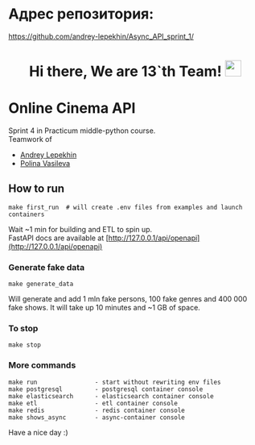 # Адрес репозитория:
https://github.com/andrey-lepekhin/Async_API_sprint_1/


<h1 align="center">Hi there, We are 13`th Team!
<img src="https://github.com/blackcater/blackcater/raw/main/images/Hi.gif" height="32"/></h1>

# Online Cinema API
Sprint 4 in Practicum middle-python course.  
Teamwork of
* [Andrey Lepekhin](https://github.com/andrey-lepekhin)
* [Polina Vasileva](https://github.com/Polinavas95)

## How to run
```
make first_run  # will create .env files from examples and launch containers
```
Wait ~1 min for building and ETL to spin up.  
FastAPI docs are available at [http://127.0.0.1/api/openapi](http://127.0.0.1/api/openapi)

### Generate fake data
```
make generate_data
```
Will generate and add 1 mln fake persons, 100 fake genres and 400 000 fake shows. It will take up 10 minutes and ~1 GB of space.

### To stop
```
make stop
```

### More commands
```
make run                - start without rewriting env files
make postgresql         - postgresql container console
make elasticsearch      - elasticsearch container console
make etl                - etl container console
make redis              - redis container console
make shows_async        - async-container console
```


Have a nice day :)
